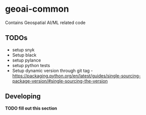 # geoai-common
Contains Geospatial AI/ML related code

## TODOs

* setup snyk
* Setup black
* setup pylance
* setup python tests
* Setup dynamic version through git tag - https://packaging.python.org/en/latest/guides/single-sourcing-package-version/#single-sourcing-the-version

## Developing

**TODO fill out this section**
